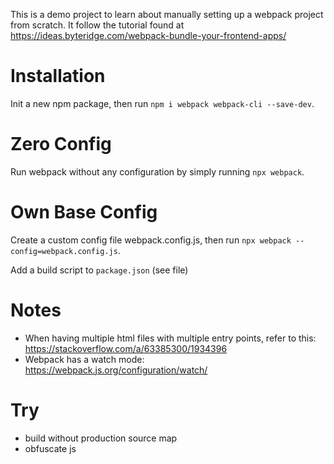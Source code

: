 This is a demo project to learn about manually setting up a webpack project from scratch. It follow the tutorial found at https://ideas.byteridge.com/webpack-bundle-your-frontend-apps/

# Installation

Init a new npm package, then run `npm i webpack webpack-cli --save-dev`.

# Zero Config

Run webpack without any configuration by simply running `npx webpack`.

# Own Base Config

Create a custom config file webpack.config.js, then run `npx webpack --config=webpack.config.js`.

Add a build script to `package.json` (see file)

# Notes

- When having multiple html files with multiple entry points, refer to this: https://stackoverflow.com/a/63385300/1934396
- Webpack has a watch mode: https://webpack.js.org/configuration/watch/

# Try

- build without production source map
- obfuscate js